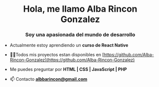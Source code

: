 <h1 align="center">Hola, me llamo Alba Rincon Gonzalez</h1>
<h3 align="center">Soy una apasionada del mundo de desarrollo</h3>

- Actualmente estoy aprendiendo un **curso de React Native**

- 👨‍💻Todos mis proyectos estan disponibles en [https://github.com/Alba-Rincon-Gonzalez](https://github.com/Alba-Rincon-Gonzalez)

- Me puedes preguntar por **HTML | CSS | JavaScript | PHP**

- 📫 Contacto **albbarincon@gmail.com**
